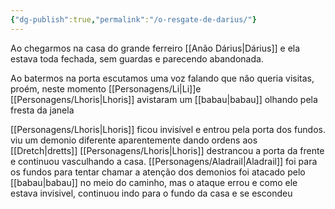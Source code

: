 ```yaml
---
{"dg-publish":true,"permalink":"/o-resgate-de-darius/"}
---
```

Ao chegarmos na casa do grande ferreiro [[Anão Dárius|Dárius]] e ela estava toda fechada, sem guardas e parecendo abandonada.

Ao batermos na porta escutamos uma voz falando que não queria visitas, proém, neste momento [[Personagens/Li|Li]]e [[Personagens/Lhoris|Lhoris]] avistaram um [[babau|babau]] olhando pela fresta da janela

[[Personagens/Lhoris|Lhoris]] ficou invisível e entrou pela porta dos fundos.
viu um demonio diferente aparentemente dando ordens aos [[Dretch|dretts]]
[[Personagens/Lhoris|Lhoris]] destrancou a porta da frente e continuou vasculhando a casa.
[[Personagens/Aladrail|Aladrail]] foi para os fundos para tentar chamar a atenção dos demonios foi atacado pelo [[babau|babau]] no meio do caminho, mas o ataque errou e como ele estava invisivel, continuou indo para o fundo da casa e se escondeu
